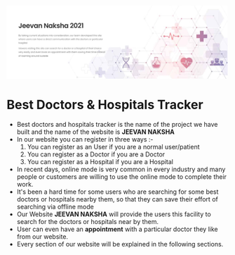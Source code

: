 ![](/images/image1.JPG)
# Best Doctors & Hospitals Tracker 
* Best doctors and hospitals tracker is the name of the project we have built and the name of the website is **JEEVAN NAKSHA**
* In our website you can register in three ways :-
   1. You can register as an User if you are a normal user/patient
   2. You can register as a Doctor if you are a Doctor
   3. You can register as a Hospital if you are a Hospital
* In recent days, online mode is very common in every industry and many people or customers are willing to use the online mode to complete their work.
* It's been a hard time for some users who are searching for some best doctors or hospitals nearby them, so that they can save their effort of searching via offline mode
* Our Website **JEEVAN NAKSHA** will provide the users this facility to search for the doctors or hospitals near by them.
* User can even have an **appointment** with a particular doctor they like from our website.
* Every section of our website will be explained in the following sections.
